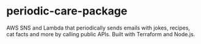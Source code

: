 # periodic-care-package

AWS SNS and Lambda that periodically sends emails with jokes, recipes, cat facts and more by calling public APIs. Built with Terraform and Node.js.
